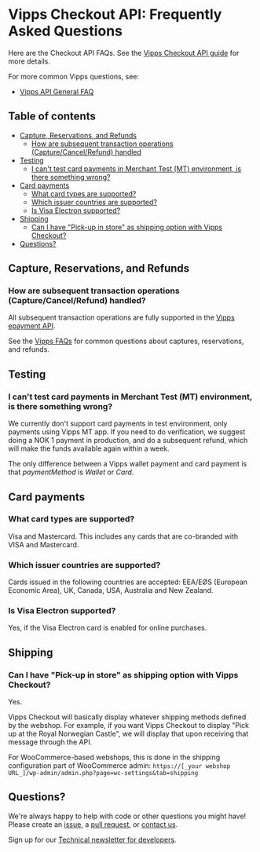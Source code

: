 <!-- START_METADATA
---
title: FAQ
sidebar_position: 24
---
END_METADATA -->

# Vipps Checkout API: Frequently Asked Questions

Here are the Checkout API FAQs.
See the
[Vipps Checkout API guide](vipps-checkout-api.md)
for more details.

For more common Vipps questions, see:

* [Vipps API General FAQ](https://vippsas.github.io/vipps-developer-docs/docs/vipps-developers/faqs)

<!-- START_COMMENT -->

## Table of contents

* [Capture, Reservations, and Refunds](#capture-reservations-and-refunds)
  * [How are subsequent transaction operations (Capture/Cancel/Refund) handled](#how-are-subsequent-transaction-operations-capturecancelrefund-handled)
* [Testing](#testing)
  * [I can't test card payments in Merchant Test (MT) environment, is there something wrong?](#i-cant-test-card-payments-in-merchant-test-mt-environment-is-there-something-wrong)
* [Card payments](#card-payments)
  * [What card types are supported?](#what-card-types-are-supported)
  * [Which issuer countries are supported?](#which-issuer-countries-are-supported)
  * [Is Visa Electron supported?](#is-visa-electron-supported)
* [Shipping](#shipping)
  * [Can I have "Pick-up in store" as shipping option with Vipps Checkout?](#can-i-have-pick-up-in-store-as-shipping-option-with-vipps-checkout)
* [Questions?](#questions)

<!-- END_COMMENT -->

## Capture, Reservations, and Refunds

### How are subsequent transaction operations (Capture/Cancel/Refund) handled?

All subsequent transaction operations are fully supported in the
[Vipps epayment API](https://vippsas.github.io/vipps-developer-docs/docs/APIs/epayment-api).

See the [Vipps FAQs](https://vippsas.github.io/vipps-developer-docs/docs/vipps-developers/faqs) for common
questions about captures, reservations, and refunds.

## Testing

### I can't test card payments in Merchant Test (MT) environment, is there something wrong?

We currently don't support card payments in test environment, only payments using Vipps MT app. If you need to do verification, we suggest doing a NOK 1 payment in production, and do a subsequent refund, which will make the funds available again within a week.

The only difference between a Vipps wallet payment and card payment is that *paymentMethod* is *Wallet* or *Card*.

## Card payments

### What card types are supported?

Visa and Mastercard. This includes any cards that are co-branded with VISA and Mastercard.

### Which issuer countries are supported?

Cards issued in the following countries are accepted: EEA/EØS (European Economic Area), UK, Canada, USA, Australia and New Zealand.

### Is Visa Electron supported?

Yes, if the Visa Electron card is enabled for online purchases.

## Shipping

### Can I have "Pick-up in store" as shipping option with Vipps Checkout?

Yes.

Vipps Checkout will basically display whatever shipping methods defined by the webshop.
For example, if you want Vipps Checkout to display "Pick up at the Royal Norwegian Castle", we will display that upon receiving that message through the API.

For WooCommerce-based webshops, this is done in the shipping configuration part of WooCommerce admin:
`https://[_your webshop URL_]/wp-admin/admin.php?page=wc-settings&tab=shipping`

## Questions?

We're always happy to help with code or other questions you might have!
Please create an [issue](https://github.com/vippsas/vipps-checkout-api/issues),
a [pull request](https://github.com/vippsas/vipps-checkout-api/pulls),
or [contact us](https://vippsas.github.io/vipps-developer-docs/docs/vipps-developers/contact).

Sign up for our [Technical newsletter for developers](https://vippsas.github.io/vipps-developer-docs/docs/vipps-developers/newsletters).
